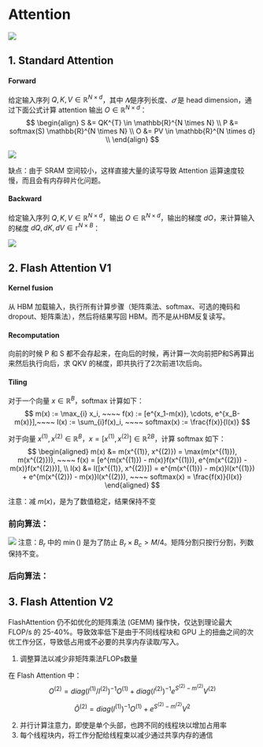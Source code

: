 # Attention

![](/imgs/notes/llm/attention/f_a_1.png)

## 1. Standard Attention 
#### Forward
给定输入序列 $Q, K, V \in \mathbb{R}^{N \times d}$，其中 $𝑁$是序列长度、$𝑑$ 是 head dimension，通过下面公式计算 attention 输出 $O \in \mathbb{R}^{N \times d}$：
$$
\begin{align}
S &= QK^{T} \in \mathbb{R}^{N \times N} \\
P &= softmax(S) \mathbb{R}^{N \times N} \\
O &= PV \in \mathbb{R}^{N \times d} \\
\end{align}
$$

![](/imgs/notes/llm/attention/f_a_2.png)

缺点：由于 SRAM 空间较小，这样直接大量的读写导致 Attention 运算速度较慢，而且会有内存碎片化问题。

#### Backward
给定输入序列 $Q, K, V \in \mathbb{R}^{N \times d}$，输出 $O \in \mathbb{R}^{N \times d}$，输出的梯度 $dO$，来计算输入的梯度 $dQ, dK, dV \in \mathbb{r}^{N \times B}$：

![](/imgs/notes/llm/attention/f_a_3.png)

## 2. Flash Attention V1

#### Kernel fusion
从 HBM 加载输入，执行所有计算步骤（矩阵乘法、softmax、可选的掩码和 dropout、矩阵乘法），然后将结果写回 HBM。而不是从HBM反复读写。

#### Recomputation
向前的时候 P 和 S 都不会存起来，在向后的时候，再计算一次向前把P和S再算出来然后执行向后，求 QKV 的梯度，即共执行了2次前进1次后向。

#### Tiling
对于一个向量 $x \in \mathbb{R}^B$，softmax 计算如下：
$$
m(x) := \max_{i} x_i, ~~~~
f(x) := [e^{x_1-m(x)}, \cdots, e^{x_B-m(x)}],~~~~
l(x) := \sum_{i}f(x)_i, ~~~~
softmax(x) := \frac{f(x)}{l(x)}
$$

对于向量 $x^{(1)}, x^{(2)} \in \mathbb{R}^B$，$x=[x^{(1)}, x^{(2)}] \in \mathbb{R}^{2B}$，计算 softmax 如下：
$$
\begin{aligned}
m(x) &= m(x^{(1)}, x^{(2)}) = \max(m(x^{(1)}), m(x^{(2)})), ~~~~
f(x) = [e^{m(x^{(1)}) - m(x)}f(x^{(1)}), e^{m(x^{(2)}) - m(x)}f(x^{(2)})], \\
l(x) &= l([x^{(1)}, x^{(2)}]) = e^{m(x^{(1)}) - m(x)}l(x^{(1)}) + e^{m(x^{(2)}) - m(x)}l(x^{(2)}), ~~~~
softmax(x) = \frac{f(x)}{l(x)}
\end{aligned}
$$

注意：减 $m(x)$，是为了数值稳定，结果保持不变

### 前向算法：
![](/imgs/notes/llm/attention/f_a_4.png)
注意：$B_r$ 中的 $\min()$ 是为了防止 $B_r \times B_c > M/4$。矩阵分割只按行分割，列数保持不变。

### 后向算法：


## 3. Flash Attention V2
FlashAttention 仍不如优化的矩阵乘法 (GEMM) 操作快，仅达到理论最大 FLOP/s 的 25-40%。导致效率低下是由于不同线程块和 GPU 上的扭曲之间的次优工作分区，导致低占用或不必要的共享内存读取/写入。

1. 调整算法以减少非矩阵乘法FLOPs数量

在 Flash Attention 中：
$$
O^{(2)} = diag(l^{(1)} / l^{(2)})^{-1} O^{(1)} + diag(l^{(2)})^{-1} e^{S^{(2)} - m^{(2)}} V^{(2)}
$$

$$
\tilde{O}^{(2)} = diag(l^{(1)})^{-1} O^{(1)} + e^{S^{(2)} - m^{(2)}}V^{2}
$$

2. 并行计算注意力，即使是单个头部，也跨不同的线程块以增加占用率
3. 每个线程块内，将工作分配给线程束以减少通过共享内存的通信


